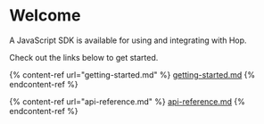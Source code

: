 # Welcome

A JavaScript SDK is available for using and integrating with Hop.

Check out the links below to get started.

{% content-ref url="getting-started.md" %}
[getting-started.md](getting-started.md)
{% endcontent-ref %}

{% content-ref url="api-reference.md" %}
[api-reference.md](api-reference.md)
{% endcontent-ref %}
